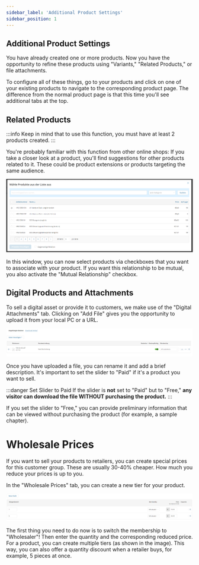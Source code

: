 ```yaml
---
sidebar_label: 'Additional Product Settings'
sidebar_position: 1
---
```


## Additional Product Settings

You have already created one or more products. Now you have the opportunity to refine these products using "Variants," "Related Products," or file attachments.

To configure all of these things, go to your products and click on one of your existing products to navigate to the corresponding product page. The difference from the normal product page is that this time you'll see additional tabs at the top.

## Related Products

:::info
Keep in mind that to use this function, you must have at least 2 products created.
:::

You're probably familiar with this function from other online shops: If you take a closer look at a product, you'll find suggestions for other products related to it. These could be product extensions or products targeting the same audience.

![RelatedProducts](img/RelatedProducts.png)

In this window, you can now select products via checkboxes that you want to associate with your product. If you want this relationship to be mutual, you also activate the "Mutual Relationship" checkbox.

## Digital Products and Attachments

To sell a digital asset or provide it to customers, we make use of the "Digital Attachments" tab. Clicking on "Add File" gives you the opportunity to upload it from your local PC or a URL.

![DigitalProduct](img/DigitalProduct.png)

Once you have uploaded a file, you can rename it and add a brief description. It's important to set the slider to "Paid" if it's a product you want to sell.

:::danger Set Slider to Paid
If the slider is **not** set to "Paid" but to "Free," **any visitor can download the file WITHOUT purchasing the product.**
:::

If you set the slider to "Free," you can provide preliminary information that can be viewed without purchasing the product (for example, a sample chapter).

# Wholesale Prices

If you want to sell your products to retailers, you can create special prices for this customer group. These are usually 30-40% cheaper. How much you reduce your prices is up to you.

In the "Wholesale Prices" tab, you can create a new tier for your product.

![Wholesale](img/Wholesaler.png)

The first thing you need to do now is to switch the membership to "Wholesaler"! Then enter the quantity and the corresponding reduced price. For a product, you can create multiple tiers (as shown in the image). This way, you can also offer a quantity discount when a retailer buys, for example, 5 pieces at once.
